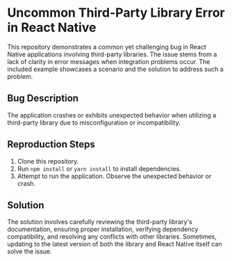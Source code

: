 # Uncommon Third-Party Library Error in React Native

This repository demonstrates a common yet challenging bug in React Native applications involving third-party libraries. The issue stems from a lack of clarity in error messages when integration problems occur.  The included example showcases a scenario and the solution to address such a problem.

## Bug Description

The application crashes or exhibits unexpected behavior when utilizing a third-party library due to misconfiguration or incompatibility.

## Reproduction Steps

1. Clone this repository.
2. Run `npm install` or `yarn install` to install dependencies.
3. Attempt to run the application. Observe the unexpected behavior or crash.

## Solution

The solution involves carefully reviewing the third-party library's documentation, ensuring proper installation, verifying dependency compatibility, and resolving any conflicts with other libraries.  Sometimes, updating to the latest version of both the library and React Native itself can solve the issue.